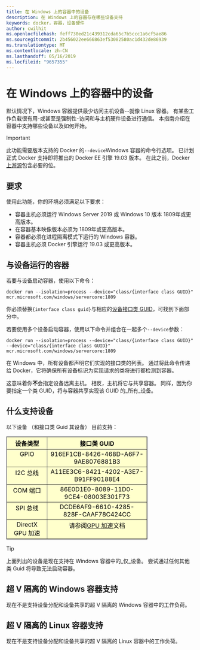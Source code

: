 ```yaml
---
title: 在 Windows 上的容器中的设备
description: 在 Windows 上的容器存在哪些设备支持
keywords: docker，容器，设备硬件
author: cwilhit
ms.openlocfilehash: feff730ed21c439312cda65c7b5ccc1a6cf5ae86
ms.sourcegitcommit: 2b456022ee666863ef53082580ac1d432de86939
ms.translationtype: MT
ms.contentlocale: zh-CN
ms.lasthandoff: 05/16/2019
ms.locfileid: "9657355"
---
```

# <a name="devices-in-containers-on-windows"></a>在 Windows 上的容器中的设备

默认情况下，Windows 容器提供最少访问主机设备--就像 Linux 容器。 有某些工作负载很有用-或甚至是强制性-访问和与主机硬件设备进行通信。 本指南介绍在容器中支持哪些设备以及如何开始。

> [!IMPORTANT]
> 此功能需要版本支持的 Docker 的`--device`Windows 容器的命令行选项。 已计划正式 Docker 支持即将推出的 Docker EE 引擎 19.03 版本。 在此之前，Docker[上游源](https://master.dockerproject.org/)包含必要的位。

## <a name="requirements"></a>要求

使用此功能，你的环境必须满足以下要求：
- 容器主机必须运行 Windows Server 2019 或 Windows 10 版本 1809年或更高版本。
- 在容器基本映像版本必须为 1809年或更高版本。
- 容器都必须在进程隔离模式下运行的 Windows 容器。
- 容器主机必须 Docker 引擎运行 19.03 或更高版本。

## <a name="run-a-container-with-a-device"></a>与设备运行的容器

若要与设备启动容器，使用以下命令：

```shell
docker run --isolation=process --device="class/{interface class GUID}" mcr.microsoft.com/windows/servercore:1809
```

你必须替换`{interface class guid}`与相应的[设备接口类 GUID](https://docs.microsoft.com/windows-hardware/drivers/install/overview-of-device-interface-classes)，可找到下面部分中。

若要使用多个设备启动容器，使用以下命令并组合在一起多个`--device`参数：

```shell
docker run --isolation=process --device="class/{interface class GUID}" --device="class/{interface class GUID}" mcr.microsoft.com/windows/servercore:1809
```

在 Windows 中，所有设备都声明它们实现的接口类的列表。 通过将此命令传递给 Docker，它将确保所有设备标识为实现请求的类将进行都检测到容器。

这意味着你**不**会指定设备远离主机。 相反，主机将它与共享容器。 同样，因为你要指定一个类 GUID，将与容器共享实现该 GUID 的_所有_设备。

## <a name="what-devices-are-supported"></a>什么支持设备

以下设备 （和接口类 Guid 其设备） 目前支持：
  
<table border="1" style="background-color:FFFFCC;border-collapse:collapse;border:1px solid FFCC00;color:000000;width:75%" cellpadding="5" cellspacing="5">
<thead>
<tr valign="top">
<th><center>设备类型</center></th>
<th><center>接口类 GUID</center></th>
</tr>
</thead>
<tbody>
<tr valign="top">
<td><center>GPIO</center></td>
<td><center>916EF1CB-8426-468D-A6F7-9AE8076881B3</center></td>
</tr>
<tr valign="top">
<td><center>I2C 总线</center></td>
<td><center>A11EE3C6-8421-4202-A3E7-B91FF90188E4</center></td>
</tr>
<tr valign="top">
<td><center>COM 端口</center></td>
<td><center>86E0D1E0-8089-11D0-9CE4-08003E301F73</center></td>
</tr>
<tr valign="top">
<td><center>SPI 总线</center></td>
<td><center>DCDE6AF9-6610-4285-828F-CAAF78C424CC</center></td>
</tr>
<tr valign="top">
<td><center>DirectX GPU 加速</center></td>
<td><center>请参阅<a href="https://docs.microsoft.com/en-us/virtualization/windowscontainers/deploy-containers/gpu-acceleration">GPU 加速</a>文档</center></td>
</tr>
</tbody>
</table>

> [!TIP]
> 上面列出的设备是现在支持在 Windows 容器中的_仅_设备。 尝试通过任何其他类 Guid 将导致无法启动容器。

## <a name="hyper-v-isolated-windows-container-support"></a>超 V 隔离的 Windows 容器支持

现在不是支持设备分配和设备共享的超 V 隔离的 Windows 容器中的工作负荷。

## <a name="hyper-v-isolated-linux-container-support"></a>超 V 隔离的 Linux 容器支持

现在不是支持设备分配和设备共享的超 V 隔离的 Linux 容器中的工作负荷。
